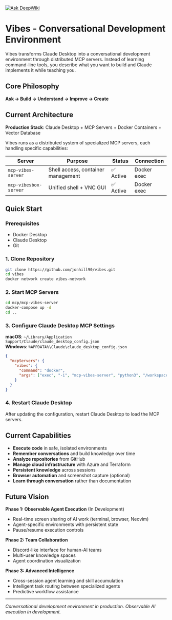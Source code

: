 [![Ask DeepWiki](https://deepwiki.com/badge.svg)](https://deepwiki.com/jonhill90/vibes)

# Vibes - Conversational Development Environment

Vibes transforms Claude Desktop into a conversational development environment through distributed MCP servers. Instead of learning command-line tools, you describe what you want to build and Claude implements it while teaching you.

## Core Philosophy

**Ask → Build → Understand → Improve → Create**

## Current Architecture

**Production Stack**: Claude Desktop + MCP Servers + Docker Containers + Vector Database

Vibes runs as a distributed system of specialized MCP servers, each handling specific capabilities:

| Server | Purpose | Status | Connection |
|--------|---------|--------|------------|
| `mcp-vibes-server` | Shell access, container management | ✅ Active | Docker exec |
| `mcp-vibesbox-server` | Unified shell + VNC GUI | ✅ Active | Docker exec |

## Quick Start

### Prerequisites
- Docker Desktop
- Claude Desktop
- Git

### 1. Clone Repository
```bash
git clone https://github.com/jonhill90/vibes.git
cd vibes
docker network create vibes-network
```

### 2. Start MCP Servers
```bash
cd mcp/mcp-vibes-server
docker-compose up -d
cd ..
```

### 3. Configure Claude Desktop MCP Settings

**macOS**: `~/Library/Application Support/Claude/claude_desktop_config.json`  
**Windows**: `%APPDATA%\Claude\claude_desktop_config.json`

```json
{
  "mcpServers": {
    "vibes": {
      "command": "docker",
      "args": ["exec", "-i", "mcp-vibes-server", "python3", "/workspace/server.py"]
    }
  }
}
```

### 4. Restart Claude Desktop

After updating the configuration, restart Claude Desktop to load the MCP servers.

## Current Capabilities

- **Execute code** in safe, isolated environments
- **Remember conversations** and build knowledge over time
- **Analyze repositories** from GitHub
- **Manage cloud infrastructure** with Azure and Terraform
- **Persistent knowledge** across sessions
- **Browser automation** and screenshot capture (optional)
- **Learn through conversation** rather than documentation

## Future Vision

**Phase 1: Observable Agent Execution** (In Development)
- Real-time screen sharing of AI work (terminal, browser, Neovim)
- Agent-specific environments with persistent state
- Pause/resume execution controls

**Phase 2: Team Collaboration**
- Discord-like interface for human-AI teams
- Multi-user knowledge spaces
- Agent coordination visualization

**Phase 3: Advanced Intelligence**
- Cross-session agent learning and skill accumulation
- Intelligent task routing between specialized agents
- Predictive workflow assistance

---

*Conversational development environment in production. Observable AI execution in development.*
